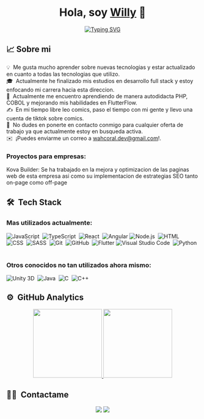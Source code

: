 <div align="center">
 <h1 align="center">Hola, soy <a href="https://www.linkedin.com/in/wahc/">Willy</a> 👋</h1>
</div>
<p align="center">
 <a href="https://github.com/SrWilly19"><img src="https://readme-typing-svg.herokuapp.com?font=Fira+Code&size=26&duration=4700&pause=850&color=39F731&center=true&random=false&width=435&lines=Full-Stack+Developer;Front-End+Developer;Back-End+Developer;Games+2D%2F3D+Developer" alt="Typing SVG" /></a>
</p>


## 📈 **Sobre mi**

💡 &nbsp;Me gusta mucho aprender sobre nuevas tecnologias y estar actualizado en cuanto a todas las tecnologias que utilizo.\
🎓 &nbsp;Actualmente he finalizado mis estudios en desarrollo full stack y estoy enfocando mi carrera hacia esta direccion.\
🌱 &nbsp;Actualmente me encuentro aprendiendo de manera autodidacta PHP, COBOL y mejorando mis habilidades en FlutterFlow.\
✍️ &nbsp;En mi tiempo libre leo comics, paso el tiempo con mi gente y llevo una cuenta de tiktok sobre comics.\
💬 &nbsp;No dudes en ponerte en contacto conmigo para cualquier oferta de trabajo ya que actualmente estoy en busqueda activa.\
✉️ &nbsp;¡Puedes enviarme un correo a [wahcoral.dev@gmail.com](mailto:wahcoral.dev@gmail.com)!.
<!--📄 &nbsp;Please have a look at my [Résumé](https://www.adityavsingh.com/resume.html) for more details about me. I'm open to feedback and suggestions!-->
### Proyectos para empresas:
Kova Builder: Se ha trabajado en la mejora y optimizacion de las paginas web de esta empresa asi como su implementacion de estrategias SEO tanto on-page como off-page 
## 🛠 &nbsp;Tech Stack
### Mas utilizados actualmente:
![JavaScript](https://img.shields.io/badge/JavaScript-grey?style=for-the-badge&logo=JavaScript)&nbsp;
![TypeScript](https://img.shields.io/badge/typescript-grey?style=for-the-badge&logo=typescript)&nbsp;
![React](https://img.shields.io/badge/React-grey?style=for-the-badge&logo=React)&nbsp;
![Angular](https://img.shields.io/badge/angular-%23DD0031.svg?style=for-the-badge&logo=angular&logoColor=white)
![Node.js](https://img.shields.io/badge/Node.js-grey?style=for-the-badge&logo=Node.js)&nbsp;
![HTML](https://img.shields.io/badge/HTML-grey?style=for-the-badge&logo=HTML5)&nbsp;
![CSS](https://img.shields.io/badge/CSS-grey?style=for-the-badge&logo=css3&logoColor=blue)&nbsp;
![SASS](https://img.shields.io/badge/SASS-grey?style=for-the-badge&logo=sass)&nbsp;
![Git](https://img.shields.io/badge/git-grey?style=for-the-badge&logo=git)&nbsp;
![GitHub](https://img.shields.io/badge/github-grey?style=for-the-badge&logo=github)&nbsp;
![Flutter](https://img.shields.io/badge/Flutter-%2302569B.svg?style=for-the-badge&logo=Flutter&logoColor=white)
![Visual Studio Code](https://img.shields.io/badge/visual%20studio%20code-grey?style=for-the-badge&logo=visual%20studio%20code&logoColor=blue)&nbsp;
![Python](https://img.shields.io/badge/Python-grey?style=for-the-badge&logo=Python)&nbsp;
![]()&nbsp;

### Otros conocidos no tan utilizados ahora mismo:
![Unity 3D](https://img.shields.io/badge/Unity-grey?style=for-the-badge&logo=unity)&nbsp;
![Java](https://img.shields.io/badge/Java-grey?style=for-the-badge&logo=openjdk&logoColor=orange)&nbsp;
![C](https://img.shields.io/badge/C-grey?style=for-the-badge&logo=C)&nbsp;
![C++](https://img.shields.io/badge/C%2B%2B-grey?style=for-the-badge&logo=C%2B%2B)&nbsp;

## ⚙️ &nbsp;GitHub Analytics
<p align="center">
<a href="https://github.com/SrWilly19">
  <img height="180em" src="https://github-readme-stats-eight-theta.vercel.app/api?username=SrWilly19&show_icons=true&theme=algolia&include_all_commits=true&count_private=true"/>
  <img height="180em" src="https://github-readme-stats-eight-theta.vercel.app/api/top-langs/?username=SrWilly19&layout=compact&langs_count=8&theme=algolia"/>
</a>
</p>

## 🤝🏻 &nbsp;Contactame

<p align="center">
<a href="https://www.linkedin.com/in/wahc/"><img src="https://img.shields.io/badge/-Wellington%20Hidalgo%20Coral-grey?style=flat&logo=Linkedin&logoColor=white"/></a>
<a href="mailto:wahcoral.dev@gmail.com"><img src="https://img.shields.io/badge/-wahcoral.dev@gmail.com-grey?style=flat&logo=Gmail&logoColor=white"/></a>
</p>

<!--
**SrWilly19/SrWilly19** is a ✨ _special_ ✨ repository because its `README.md` (this file) appears on your GitHub profile.

Here are some ideas to get you started:

- 🔭 I’m currently working on ...
- 🌱 I’m currently learning ...
- 👯 I’m looking to collaborate on ...
- 🤔 I’m looking for help with ...
- 💬 Ask me about ...
- 📫 How to reach me: ...
- 😄 Pronouns: ...
- ⚡ Fun fact: ...
-->
